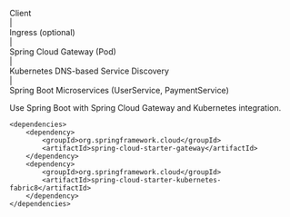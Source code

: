 Client  
  |  
Ingress (optional)  
  |  
Spring Cloud Gateway (Pod)  
  |  
Kubernetes DNS-based Service Discovery  
  |  
Spring Boot Microservices (UserService, PaymentService)  

Use Spring Boot with Spring Cloud Gateway and Kubernetes integration.  
```
<dependencies>
    <dependency>
        <groupId>org.springframework.cloud</groupId>
        <artifactId>spring-cloud-starter-gateway</artifactId>
    </dependency>
    <dependency>
        <groupId>org.springframework.cloud</groupId>
        <artifactId>spring-cloud-starter-kubernetes-fabric8</artifactId>
    </dependency>
</dependencies>
```


